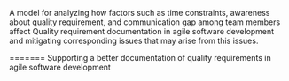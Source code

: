 
A model for analyzing how factors such as time constraints, awareness about quality requirement, and communication gap among team members
affect Quality requirement documentation in agile software development and mitigating corresponding issues that may arise from this issues.

=======
 Supporting a better documentation of quality requirements in agile software development
